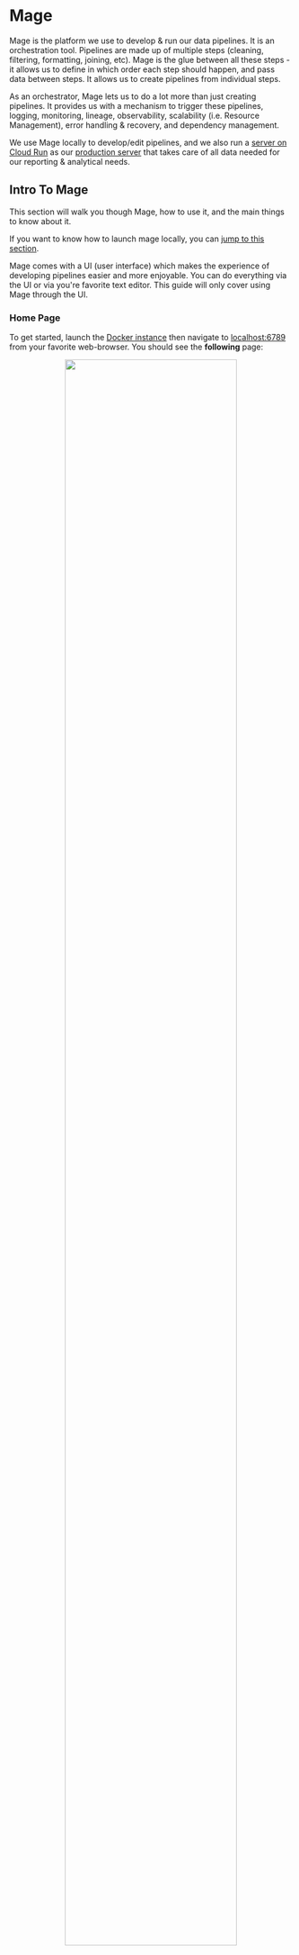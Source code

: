 # Mage

Mage is the platform we use to develop & run our data pipelines. It is an orchestration tool. Pipelines are made up of multiple steps (cleaning, filtering, formatting, joining, etc). Mage is the glue between all these steps - it allows us to define in which order each step should happen, and pass data between steps. It allows us to create pipelines from individual steps.

As an orchestrator, Mage lets us to do a lot more than just creating pipelines. It provides us with a mechanism to trigger these pipelines, logging, monitoring, lineage, observability, scalability (i.e. Resource Management), error handling & recovery, and dependency management.

We use Mage locally to develop/edit pipelines, and we also run a [server on Cloud Run](https://github.com/CarrierOps/1P-Wiki/blob/main/DocuMentor/gcp/Cloud-Run/dwh-pipelines.md) as our [production server](https://github.com/CarrierOps/1P-Wiki/blob/main/ByteSizedLearning/TinyTechTidbits/dev-prod.md) that takes care of all data needed for our reporting & analytical needs.

## Intro To Mage

This section will walk you though Mage, how to use it, and the main things to know about it.

If you want to know how to launch mage locally, you can [jump to this section](#developing-pipelines).

Mage comes with a UI (user interface) which makes the experience of developing pipelines easier and more enjoyable. You can do everything via the UI or via you're favorite text editor. This guide will only cover using Mage through the UI.

### Home Page

To get started, launch the [Docker instance](#developing-pipelines) then navigate to [localhost:6789](http://localhost:6789/) from your favorite web-browser. You should see the **following** page:

<figure align="center">
    <img src="../../../imgs/MageUI/mage_home.png" width="85%">
<figcaption>Mage Home</figcaption>
</figure>

This is the homepage or landing page. Here a some of the important, most used things on the home page:

<figure align="center">
    <img src="../../../imgs/MageUI/mage_home_more_detail.png" width="85%">
<figcaption>Main Components of Mage home screen</figcaption>
</figure>

- **Red section**: Displays the status of the pipeline runs for the selected time period (succeeded, failed, canceled).
- **Yellow section**: Shows you where you are in the MageUI (navigation helper). You can click on these to navigate back to a given page.
- **green section**: Gives you information about the version you're using and the time (local server time, unless you change in the settings).
- **Blue section**: Contains navigation to different parts of Mage. Here are the numbers that are relevant to the commonly used sections:
  - **1**: The landing page/home screen (current page in the screen shot).
  - **2**: The [pipelines page](#pipelines-page). The page where you can see all your pipelines listed.
  - **3**: The triggers page. The page where all pipeline triggers are listed.
  - **4**: The [pipelines run](#pipeline-runs-page) page. This page lists all pipeline runs, successful or not. It lets you access the logs of the pipeline run and gives you more details.
  - **5** The files page. This page lists all of the files that power your pipelines & the Mage instance. All your pipelines are just a series of .py files and .yaml config files to specify how to string together the .py files. This is where you can see all of these files.
  - **6**: This opens up a terminal for you to run commands (it is running on a Debian linux machine).
  - **7**: The [settings page](#settings-page) is where you can configure various settings related to your pipeline.

To create a pipeline you can click on the blue & purple button labeled `+ New pipeline`. To see or edit existing pipelines, you can click on the [pipelines page](#pipelines-page) then again on the pipeline you want to see. This will bring you to that particular pipeline's page. From there you can go the `Edit pipeline` page to start working on a pipeline.

When you're done creating a pipeline, you can create a trigger for it by going to the pipeline's trigger page and clicking on `New trigger`.

When you're ready to push your pipeline to production, you can push your changes to the dev branch on GitHub, then open up a Pull Request to main.

### Pipelines Page

The pipeline page contains a list of all the pipelines in your Mage project (table in the center of the page). It also contains some metadata about each pipeline such as what [kind of pipeline](#different-kind-of-pipelines) it is, when the pipeline was created, when it was last edited, number of blocks in it, etc.

<figure align="center">
    <img src="../../../imgs/MageUI/ppln_page_more_detail.png" width="85%">
<figcaption>Pipelines page</figcaption>
</figure>

Above that table there are a few other options. You can filter your view to see only certain pipelines or you can group them by certain characteristic (status, tag, type). These buttons are the ones highlighted in the green box in the above image.

To create a new pipeline you can click the big blue & purple button in the top left of the page.

> **Note**
>
> When you click the button to create a new pipeline, it will create the new pipeline, generate a random name for it and bring you to a new page. To give a name to your pipeline, navigate back to the `pipelines page`, click once on the newly created pipeline to highlight it, then click the button with the ellipsis (button in the red box in the above image). This button will give you the option to rename the pipeline & to edit its description (highly recommended you give descriptions to your pipelines)

To open up a pipeline, you can either double (left) click on the pipeline or click once on its name (the text in white in the 'name' column of the table). This will bring you a [new page](#individual-pipeline-page) with everything relating to that pipeline

### Pipeline Runs Page

This page gives a overview of all pipeline runs.

<figure align="center">
    <img src="../../../imgs/MageUI/pipelines_run.png" width="85%">
<figcaption>Pipelines Run Page</figcaption>
</figure>

There are a few things to click on to drill down on the view to get more information about a specific run.

If you click on the number in the `Block runs` columns, you will see a page displaying which blocks ran & which failed. You will also be able to access logs of individual blocks and have the option to retry the pipeline from the block(s) that failed. From this page, you can also export the output of individual blocks as CSV files.

<figure align="center">
    <img src="../../../imgs/MageUI/block runs.png" width="85%">
<figcaption>Pipelines Run Page</figcaption>
</figure>

### Settings Page

### Individual Pipeline Page

## More in-depth

Mage is simply a wrapper around your python (and SQL, R, yaml, markdown) files to tie everything together nicely into a pipeline and be able to access them through a UI. A `Mage Project` is the term used to describe a collection of pipelines (& all files related & relevant to the pipelines), or in other words, the top level folder containing all your pipeline scripts is referred to as a `Mage Project`. This mage project will contain some necessary folders such as `data_loaders`, `transformations`, `data exporters` etc that house scripts - `data_loaders` will contain scripts that load data from sources (google sheets, other databases, etc) and so on. You can also add your own folders & files to your Mage project to organize it how you like. When [initiating Mage](https://docs.mage.ai/getting-started/setup), it will automatically create all the necessary folders for you. Here is a diagram illustrating this concept:

<figure align="center">
    <img src="../../../imgs/MageUI/Mage concept (1).png" width="85%">
<figcaption>Mage Project</figcaption>
</figure>

Each pipeline in Mage is a sequence of script steps, which can be a mix of Python, SQL, and R, allowing for data to be passed between them. The configuration of a pipeline, including its structure and settings, is delineated in a YAML file located within a specific folder named after the pipeline under the pipelines directory. This is typically named metadata.yaml. Similarly, all pipeline triggers are defined within YAML files, usually named triggers.yaml, and placed in the same folder as the metadata.yaml

### Different kind of pipelines

There are 3 types of pipelines supported in Mage: Batch, Integration, and Streaming.

- **Batch**: Typical pipelines to process data in batches. Get data from source, apply transformations, write to destination (ETL/ELT type pipelines).
- **Integration**: No-code version of batch pipelines that are meant to be used to sync data between systems. For example: syncing data between a client's database and our database, or a SaaS application to our Cloud Storage. Integration pipelines are slower at processing data than batch pipelines and offer less flexibility but are a lot easier to use.
- **Streaming**: Allows you to ingest and transform data in real-time. Accepts incoming streams from various [messaging services](https://github.com/CarrierOps/1P-Wiki/blob/main/ByteSizedLearning/Description%20Of%20Services/pubsub.md#messaging-service), apply in-flight transformations and write to a sink (file storage like GCS, databases like PostgreSQL, or data warehouses like BigQuery).

### Different types of triggers

There are 3 types of triggers: Schedule, Event, and API.

<figure align="center">
    <img src="../../../imgs/MageUI/triggertypes.png" width="65%">
    <figcaption>Mage Project</figcaption>
</figure>

- **Schedule**: Lets you run your pipelines on a set schedule. The schedule can be defined using a [cron expression](https://github.com/CarrierOps/1P-Wiki/blob/main/ByteSizedLearning/TinyTechTidbits/cron-expressions.md) or preset options using a drop-down menu.
- **Event**: Let's you trigger pipelines when an event happens in the cloud. Example: a new file is uploaded to storage. Currently only supported for AWS. But this functionality can be mimicked using an API trigger, [pubsub](https://github.com/CarrierOps/1P-Wiki/blob/main/ByteSizedLearning/Description%20Of%20Services/pubsub.md) and a script (cloud function, cloud run, etc).
- **API**: This creates an API endpoint which accepts a [POST request](https://github.com/CarrierOps/1P-Wiki/blob/main/ByteSizedLearning/TinyTechTidbits/HTTP.md#method). When a request is made to this endpoint, the pipeline is ran. Data it passed along with the POST request and is used to edit runtime variables.

## Developing pipelines

- Make sure you've installed [all the necessary dependencies](https://github.com/CarrierOps/1P-Wiki/blob/main/ByteSizedLearning/TinyTechTidbits/Setting-up-your-computer.md) on your computer.
- If this is your first time working with 1P's pipelines, you'll need to clone the repository, if not skip to the next step
  - From your command line, navigate to where you want to host the code
    - for example, I host it on a folder in my desktop: `C:\Users\thomas.genet\OneDrive - Acosta, Inc\Desktop\Google Carrier\data_infra`
  - Then enter the command: `git clone --branch dev https://github.com/CarrierOps/pplns_repo`
- From your command line, navigate to the `pplns_repo` directory.
- Then run the following command

```bash
docker run -it -e "USER_CODE_PATH=/home/src/dwh_pplns" -e "GOOGLE_APPLICATION_CREDENTIALS=dev_infra_key.json" -p 6789:6789 -v "%cd%:/home/src" mageai/mageai /app/run_app.sh mage start dwh_pplns
```

> **Note**
>
> - This assumes you have a file named `dev_infra_key.json` in the root of your directory that holds the GCP service account key credentials needed to run the pipelines.
> - It also assumes you've downloaded the image of Mage
> - If not, then run `docker pull mageai/mageai`
> - You can also specify the version (which I suggest) like so: `docker pull mageai/mageai:0.9.67`, in which case you'll need to change `mageai/mageai` to `mageai/mageai:0.9.67` in the docker run command above.

Once you've ran the `docker run` command, open up your favorite browser and navigate to [http://localhost:6789/](http://localhost:6789/).

Happy Coding!
